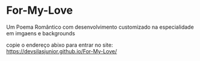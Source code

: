 # For-My-Love
 Um Poema Romântico com desenvolvimento customizado  na especialidade em imgaens e backgrounds

copie o endereço abixo para entrar no site: https://devsilasjunior.github.io/For-My-Love/
